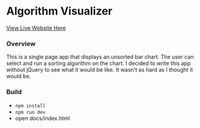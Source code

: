 # Algorithm Visualizer

[View Live Website Here](https://mattsegal.github.io/sort)

### Overview

This is a single page app that displays an unsorted bar chart. The user can select and run a sorting algorithm on the chart. I decided to write this app without jQuery to see what it would be like. It wasn't as hard as I thought it would be. 
  
### Build


* `npm install`
* `npm run dev`
* open docs/index.html